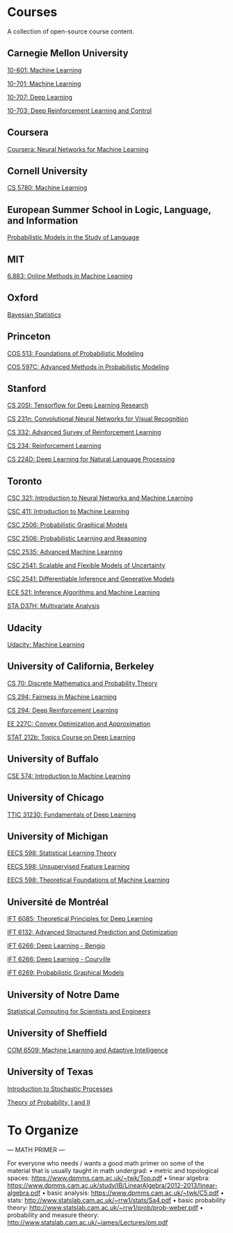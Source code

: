 # Courses
A collection of open-source course content.

## Carnegie Mellon University

[10-601: Machine Learning](http://www.cs.cmu.edu/~ninamf/courses/601sp15/)

[10-701: Machine Learning](http://alex.smola.org/teaching/cmu2013-10-701x/index.html)

[10-707: Deep Learning](http://www.cs.cmu.edu/~rsalakhu/10707/lectures.html)

[10-703: Deep Reinforcement Learning and Control](http://www.cs.cmu.edu/~rsalakhu/10703/)

## Coursera

[Coursera: Neural Networks for Machine Learning](https://www.coursera.org/learn/neural-networks)

## Cornell University

[CS 5780: Machine Learning](https://courses.cis.cornell.edu/cs4780/2017sp/)

## European Summer School in Logic, Language, and Information

[Probabilistic Models in the Study of Language](http://idiom.ucsd.edu/~rlevy/teaching/esslli2012/)

## MIT

[6.883: Online Methods in Machine Learning](http://www.mit.edu/~rakhlin/6.883/)

## Oxford

[Bayesian Statistics](https://www.youtube.com/watch?v=U1HbB0ATZ_A&list=PLFDbGp5YzjqXQ4oE4w9GVWdiokWB9gEpm&index=1)

## Princeton

[COS 513: Foundations of Probabilistic Modeling](http://www.cs.princeton.edu/courses/archive/spring09/cos513/)

[COS 597C: Advanced Methods in Probabilistic Modeling](https://www.cs.princeton.edu/courses/archive/fall11/cos597C/)

## Stanford

[CS 20SI: Tensorflow for Deep Learning Research](https://web.stanford.edu/class/cs20si/)

[CS 231n: Convolutional Neural Networks for Visual Recognition](http://cs231n.github.io/convolutional-networks/)

[CS 332: Advanced Survey of Reinforcement Learning](http://cs332.stanford.edu/#!index.md)

[CS 234: Reinforcement Learning](http://web.stanford.edu/class/cs234/index.html)

[CS 224D: Deep Learning for Natural Language Processing](http://cs224d.stanford.edu/)

## Toronto

[CSC 321: Introduction to Neural Networks and Machine Learning](http://www.cs.toronto.edu/~rgrosse/courses/csc321_2017/)

[CSC 411: Introduction to Machine Learning](http://www.cs.toronto.edu/~rsalakhu/CSC411/)

[CSC 2506: Probabilistic Graphical Models](http://www.cs.toronto.edu/~zemel/inquiry/courses_home.php)

[CSC 2506: Probabilistic Learning and Reasoning](https://www.cs.toronto.edu/~duvenaud/courses/csc412/index.html)

[CSC 2535: Advanced Machine Learning](http://www.cs.toronto.edu/~hinton/csc2535/)

[CSC 2541: Scalable and Flexible Models of Uncertainty](https://csc2541-f17.github.io/)

[CSC 2541: Differentiable Inference and Generative Models](http://www.cs.toronto.edu/~duvenaud/courses/csc2541/index.html)

[ECE 521: Inference Algorithms and Machine Learning](https://ece521.github.io/)

[STA D37H: Multivariate Analysis](http://www.utstat.toronto.edu/~rsalakhu/StaD37H/)

## Udacity

[Udacity: Machine Learning](https://www.udacity.com/course/machine-learning--ud262)

## University of California, Berkeley

[CS 70: Discrete Mathematics and Probability Theory](https://inst.eecs.berkeley.edu/~cs70/su16/)

[CS 294: Fairness in Machine Learning](https://fairmlclass.github.io/)

[CS 294: Deep Reinforcement Learning](http://rll.berkeley.edu/deeprlcourse/)

[EE 227C: Convex Optimization and Approximation](https://ee227c.github.io/)

[STAT 212b: Topics Course on Deep Learning](https://github.com/joanbruna/stat212b)

## University of Buffalo

[CSE 574: Introduction to Machine Learning](http://www.cedar.buffalo.edu/~srihari/CSE574/)

## University of Chicago

[TTIC 31230: Fundamentals of Deep Learning](http://ttic.uchicago.edu/~dmcallester/DeepClass/class.html)

## University of Michigan

[EECS 598: Statistical Learning Theory](http://web.eecs.umich.edu/~cscott/past_courses/eecs598w14/index.html)

[EECS 598: Unsupervised Feature Learning](http://web.eecs.umich.edu/~honglak/teaching/eecs598/schedule.html)

[EECS 598: Theoretical Foundations of Machine Learning](http://web.eecs.umich.edu/~jabernet/eecs598course/fall2015/web/)

## Université de Montréal

[IFT 6085: Theoretical Principles for Deep Learning](http://mitliagkas.github.io/ift6085-dl-theory-class/)

[IFT 6132: Advanced Structured Prediction and Optimization](http://www.iro.umontreal.ca/~slacoste/teaching/ift6085/W17/)

[IFT 6266: Deep Learning - Bengio](https://ift6266h16.wordpress.com/)

[IFT 6266: Deep Learning - Courville](https://ift6266h17.wordpress.com/)

[IFT 6269: Probabilistic Graphical Models](http://www.iro.umontreal.ca/~slacoste/teaching/ift6269/A16/)

## University of Notre Dame

[Statistical Computing for Scientists and Engineers](https://www.zabaras.com/statisticalcomputing)

## University of Sheffield

[COM 6509: Machine Learning and Adaptive Intelligence](http://inverseprobability.com/mlai2015/)

## University of Texas

[Introduction to Stochastic Processes](https://www.ma.utexas.edu/users/gordanz/lecture_notes_page.html)

[Theory of Probability, I and II](https://www.ma.utexas.edu/users/gordanz/lecture_notes_page.html)

# To Organize

— MATH PRIMER —

For everyone who needs / wants a good math primer on some of the material that is usually taught in math
undergrad:
• metric and topological spaces: https://www.dpmms.cam.ac.uk/~twk/Top.pdf
• linear algebra: https://www.dpmms.cam.ac.uk/study/IB/LinearAlgebra/2012-2013/linear-algebra.pdf
• basic analysis: https://www.dpmms.cam.ac.uk/~twk/C5.pdf
• stats: http://www.statslab.cam.ac.uk/~rrw1/stats/Sa4.pdf
• basic probability theory: http://www.statslab.cam.ac.uk/~rrw1/prob/prob-weber.pdf
• probability and measure theory: http://www.statslab.cam.ac.uk/~james/Lectures/pm.pdf

